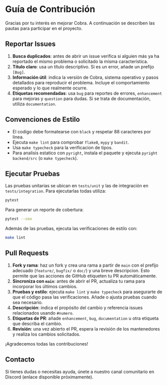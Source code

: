 # Guía de Contribución

Gracias por tu interés en mejorar Cobra. A continuación se describen las pautas para participar en el proyecto.

## Reportar Issues

1. **Busca duplicados**: antes de abrir un issue verifica si alguien más ya ha reportado el mismo problema o solicitado la misma característica.
2. **Título claro**: usa un título descriptivo. Si es un error, añade un prefijo `[Bug]`.
3. **Información útil**: indica la versión de Cobra, sistema operativo y pasos detallados para reproducir el problema. Incluye el comportamiento esperado y lo que realmente ocurre.
4. **Etiquetas recomendadas**: usa `bug` para reportes de errores, `enhancement` para mejoras y `question` para dudas. Si se trata de documentación, utiliza `documentation`.

## Convenciones de Estilo

- El codigo debe formatearse con `black` y respetar 88 caracteres por linea.
- Ejecuta `make lint` para comprobar `flake8`, `mypy` y `bandit`.
- Usa `make typecheck` para la verificacion de tipos.
- Para analisis estatico con `pyright`, instala el paquete y ejecuta
  `pyright backend/src` (o `make typecheck`).

## Ejecutar Pruebas

Las pruebas unitarias se ubican en `tests/unit` y las de integración en
`tests/integration`. Para ejecutarlas todas utiliza:

```bash
pytest
```

Para generar un reporte de cobertura:

```bash
pytest --cov
```

Además de las pruebas, ejecuta las verificaciones de estilo con:

```bash
make lint
```

## Pull Requests

1. **Fork y rama**: haz un fork y crea una rama a partir de `main` con el prefijo adecuado (`feature/`, `bugfix/` o `doc/`) y una breve descripcion. Esto permite que las acciones de GitHub etiqueten tu PR automáticamente.
2. **Sincroniza con `main`**: antes de abrir el PR, actualiza tu rama para incorporar los últimos cambios.
3. **Pruebas y estilo**: ejecuta `make lint` y `make typecheck` para asegurarte de que el código pasa las verificaciones. Añade o ajusta pruebas cuando sea necesario.
4. **Descripción**: indica el propósito del cambio y referencia issues relacionados usando `#numero`.
5. **Etiquetas de PR**: añade `enhancement`, `bug`, `documentation` u otra etiqueta que describa el cambio.
6. **Revisión**: una vez abierto el PR, espera la revisión de los mantenedores y realiza los cambios solicitados.

¡Agradecemos todas las contribuciones!

## Contacto

Si tienes dudas o necesitas ayuda, únete a nuestro canal comunitario en Discord (enlace disponible próximamente).
